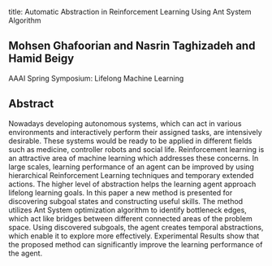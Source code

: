 title: Automatic Abstraction in Reinforcement Learning Using Ant System Algorithm

## Mohsen Ghafoorian and Nasrin Taghizadeh and Hamid Beigy
AAAI Spring Symposium: Lifelong Machine Learning


## Abstract
Nowadays developing autonomous systems, which can act in various environments and interactively perform their assigned tasks, are intensively desirable. These systems would be ready to be applied in different fields such as medicine, controller robots and social life. Reinforcement learning is an attractive area of machine learning which addresses these concerns. In large scales, learning performance of an agent can be improved by using hierarchical Reinforcement Learning techniques and temporary extended actions. The higher level of abstraction helps the learning agent approach lifelong learning goals. In this paper a new method is presented for discovering subgoal states and constructing useful skills. The method utilizes Ant System optimization algorithm to identify bottleneck edges, which act like bridges between different connected areas of the problem space. Using discovered subgoals, the agent creates temporal abstractions, which enable it to explore more effectively. Experimental Results show that the proposed method can significantly improve the learning performance of the agent.

